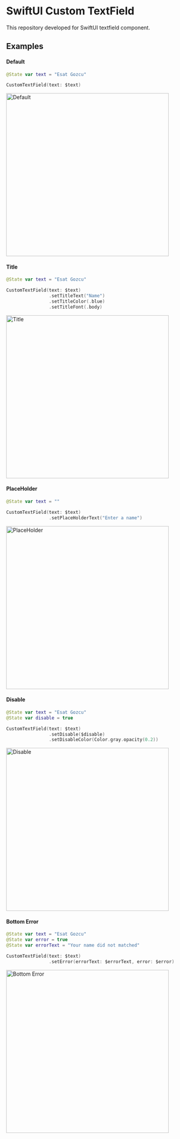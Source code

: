 # SwiftUI Custom TextField

This repository developed for SwiftUI textfield component. 

## Examples

#### Default

```swift
@State var text = "Esat Gozcu"

CustomTextField(text: $text)
```

<img width="436" alt="Default" src="https://user-images.githubusercontent.com/35576161/228702554-e2f74f8f-3f08-4903-a557-1a9bbb827315.png">

#### Title

```swift
@State var text = "Esat Gozcu"

CustomTextField(text: $text)
                .setTitleText("Name")
                .setTitleColor(.blue)
                .setTitleFont(.body)
```

<img width="436" alt="Title" src="https://user-images.githubusercontent.com/35576161/228702798-49369fd7-d490-4c8e-86a4-955a93144c26.png">

#### PlaceHolder

```swift
@State var text = ""

CustomTextField(text: $text)
                .setPlaceHolderText("Enter a name")
```

<img width="436" alt="PlaceHolder" src="https://user-images.githubusercontent.com/35576161/228703270-fcd1fbb2-a713-406c-838e-39a346ff4b89.png">

#### Disable

```swift
@State var text = "Esat Gozcu"
@State var disable = true

CustomTextField(text: $text)
                .setDisable($disable)
                .setDisableColor(Color.gray.opacity(0.2))
```

<img width="436" alt="Disable" src="https://user-images.githubusercontent.com/35576161/228703733-e3acdd34-b7b8-4e63-a768-c08eb85065ff.png">


#### Bottom Error

```swift
@State var text = "Esat Gozcu"
@State var error = true
@State var errorText = "Your name did not matched"

CustomTextField(text: $text)
                .setError(errorText: $errorText, error: $error)
```

<img width="436" alt="Bottom Error" src="https://user-images.githubusercontent.com/35576161/228706920-b910a137-0146-42a5-a923-623a45fec10f.png">



